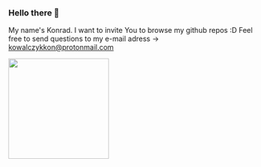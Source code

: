 ### Hello there 👋
My name's Konrad. I want to invite You to browse my github repos :D 
Feel free to send questions to my e-mail adress -> kowalczykkon@protonmail.com

<!--**kondiiq/kondiiq** is a ✨ _special_ ✨ repository because its `README.md` (this file) appears on your GitHub profile.-->

<!--- 👯 I’m looking to collaborate on ...-->
<!--- 🤔 I’m looking for help with ...-->
<!--- 💬 Ask me about ... -->
<!--- 📫 How to reach me: https://pl.linkedin.com/in/konrad-kowalczyk-a1408a1a3 
- ⚡ Fun fact: ...-->

<a href="https://github.com/anuraghazra/github-readme-stats">
  <img height=200 align="center" src="https://github-readme-stats.vercel.app/api?username=kondiiq" />
</a>
